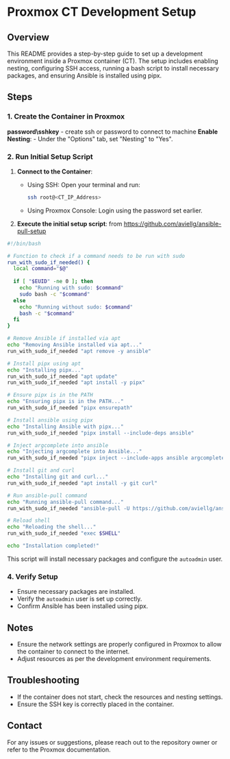 # Proxmox CT Development Setup

## Overview
This README provides a step-by-step guide to set up a development environment inside a Proxmox container (CT). The setup includes enabling nesting, configuring SSH access, running a bash script to install necessary packages, and ensuring Ansible is installed using pipx.

## Steps

### 1. Create the Container in Proxmox
**password\sshkey**
    - create ssh or password to connect to machine 
**Enable Nesting**:
    - Under the "Options" tab, set "Nesting" to "Yes".

### 2. Run Initial Setup Script
1. **Connect to the Container**:
    - Using SSH: Open your terminal and run:
      ```sh
      ssh root@<CT_IP_Address>
      ```
    - Using Proxmox Console: Login using the password set earlier.

2. **Execute the initial setup script**: from https://github.com/aviellg/ansible-pull-setup
```bash 
#!/bin/bash

# Function to check if a command needs to be run with sudo
run_with_sudo_if_needed() {
  local command="$@"
  
  if [ "$EUID" -ne 0 ]; then
    echo "Running with sudo: $command"
    sudo bash -c "$command"
  else
    echo "Running without sudo: $command"
    bash -c "$command"
  fi
}

# Remove Ansible if installed via apt
echo "Removing Ansible installed via apt..."
run_with_sudo_if_needed "apt remove -y ansible"

# Install pipx using apt
echo "Installing pipx..."
run_with_sudo_if_needed "apt update"
run_with_sudo_if_needed "apt install -y pipx"

# Ensure pipx is in the PATH
echo "Ensuring pipx is in the PATH..."
run_with_sudo_if_needed "pipx ensurepath"

# Install ansible using pipx
echo "Installing Ansible with pipx..."
run_with_sudo_if_needed "pipx install --include-deps ansible"

# Inject argcomplete into ansible
echo "Injecting argcomplete into Ansible..."
run_with_sudo_if_needed "pipx inject --include-apps ansible argcomplete"

# Install git and curl
echo "Installing git and curl..."
run_with_sudo_if_needed "apt install -y git curl"

# Run ansible-pull command
echo "Running ansible-pull command..."
run_with_sudo_if_needed "ansible-pull -U https://github.com/aviellg/ansible-pull-setup.git"

# Reload shell
echo "Reloading the shell..."
run_with_sudo_if_needed "exec $SHELL"

echo "Installation completed!"

```

   This script will install necessary packages and configure the `autoadmin` user.

### 4. Verify Setup
- Ensure necessary packages are installed.
- Verify the `autoadmin` user is set up correctly.
- Confirm Ansible has been installed using pipx.

## Notes
- Ensure the network settings are properly configured in Proxmox to allow the container to connect to the internet.
- Adjust resources as per the development environment requirements.

## Troubleshooting
- If the container does not start, check the resources and nesting settings.
- Ensure the SSH key is correctly placed in the container.

## Contact
For any issues or suggestions, please reach out to the repository owner or refer to the Proxmox documentation.
